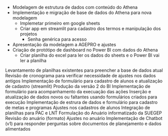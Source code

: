 - Modelagem de estrutura de dados com conteúdo do Athena
- Implementação e migração de base de dados do Athena para nova modelagem
    - Implemetar primeiro em google sheets
    - Criar app em streamlit para cadastro dos termos e manipulação dos projetos
        - Senha genérica para acesso
- Apresentação da modelagem a AGEPRO e ajustes
- Criação de protótipo de dashboard no Power BI com dados do Athena
    - Criar planilha do excel para ler os dados do sheets e o Power BI vai ler a planilha


    
Levantamento de planilhas existentes para preencher a base de dados atual
Revisão de cronograma para verificar necessidade de ajustes nos dados antigos
Implementação de formulário para cadastro de alunos e atualização de cadastro (streamlit)
Produção da versão 2 do BI 
Implementação de formulário para acompanhamento da execuação das ações
Inserção e atualização de dados novos ou faltantes usando formulários criados para execução
Implementação de estrura de dados e formulário para cadastro de metas e programas
Ajustes nos cadastros de alunos
Integração de planilhas para PAC e LNT
Formulação do Anuário informatizado da SUEGEP
Revisão do anuário (formato)
Ajustes no anuário
Implementação de Chatbot (v1) para responder perguntas sobre documentos de planejamento e dados alimentados
